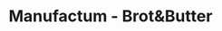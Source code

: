 ---
title: "Manufactum - Brot&Butter"
url: /duesseldorf/manufactum-brotundbutter/
shop: Bäckerei
---
